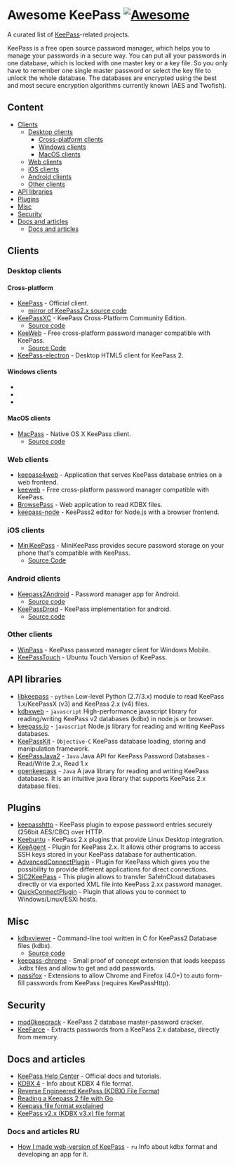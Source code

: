 # Awesome KeePass [![Awesome](https://cdn.rawgit.com/sindresorhus/awesome/d7305f38d29fed78fa85652e3a63e154dd8e8829/media/badge.svg)](https://github.com/sindresorhus/awesome)

A curated list of [KeePass](https://keepass.info/)-related projects.

KeePass is a free open source password manager, which helps you to manage your passwords in a secure way. You can put all your passwords in one database, which is locked with one master key or a key file. So you only have to remember one single master password or select the key file to unlock the whole database. The databases are encrypted using the best and most secure encryption algorithms currently known (AES and Twofish).

## Content

* [Clients](#clients)
    * [Desktop clients](#desktop-clients)
        * [Cross-platform clients](#сross-platform)
        * [Windows clients](#windows-clients)
        * [MacOS clients](#macos-clients)
    * [Web clients](#web-clients)
    * [iOS clients](#ios-clients)
    * [Android clients](#android-clients)
    * [Other clients](#other-clients)
* [API libraries](#api-libraries)
* [Plugins](#plugins)
* [Misc](#misc)
* [Security](#security)
* [Docs and articles](#docs-and-articles)
    * [Docs and articles](#docs-and-articles-ru)

## Clients

### Desktop clients

#### Cross-platform

* [KeePass](https://sourceforge.net/projects/keepass/) - Official client.
    * [mirror of KeePass2.x source code](https://github.com/dlech/KeePass2.x)
* [KeePassXC](https://keepassxc.org/) - KeePass Cross-Platform Community Edition.
    * [Source code](https://github.com/keepassxreboot/keepassxc)
* [KeeWeb](https://keeweb.info/) - Free cross-platform password manager compatible with KeePass.
    * [Source Code](https://github.com/keeweb/keeweb)
* [KeePass-electron](https://github.com/IlyaPomaskin/KeePass-electron) - Desktop HTML5 client for KeePass 2.

#### Windows clients

* []()
* []()
* []()

#### MacOS clients

* [MacPass](https://mstarke.github.io/MacPass/) - Native OS X KeePass client.
    * [Source code](https://github.com/mstarke/MacPass)

### Web clients

* [keepass4web](https://github.com/lixmal/keepass4web/) - Application that serves KeePass database entries on a web frontend.
* [keeweb](https://github.com/keeweb/keeweb) - Free cross-platform password manager compatible with KeePass.
* [BrowsePass](https://bitbucket.org/namn/browsepass/overview) - Web application to read KDBX files.
* [keepass-node](https://github.com/gesellix/keepass-node) - KeePass2 editor for Node.js with a browser frontend.

### iOS clients

* [MiniKeePass](https://itunes.apple.com/us/app/minikeepass-secure-password/id451661808) - MiniKeePass provides secure password storage on your phone that's compatible with KeePass.
    * [Source Code](https://github.com/MiniKeePass/MiniKeePass)

### Android clients

* [Keepass2Android](https://play.google.com/store/apps/details?id=keepass2android.keepass2android) - Password manager app for Android.
    * [Source code](https://github.com/PhilippC/keepass2android)
* [KeePassDroid](https://play.google.com/store/apps/details?id=com.android.keepass) - KeePass implementation for android.
    * [Source code](https://github.com/bpellin/keepassdroid)

### Other clients

* [WinPass](https://github.com/gkardava/WinPass) - KeePass password manager client for Windows Mobile.
* [KeePassTouch](https://github.com/DannyGB/KeePassTouch) - Ubuntu Touch Version of KeePass.

## API libraries

* [libkeepass](https://github.com/libkeepass/libkeepass) - `python` Low-level Python (2.7/3.x) module to read KeePass 1.x/KeePassX (v3) and KeePass 2.x (v4) files. 
* [kdbxweb](https://github.com/keeweb/kdbxweb) - `javascript` High-performance javascript library for reading/writing KeePass v2 databases (kdbx) in node.js or browser.
* [keepass.io](https://github.com/snapserv/keepass.io) - `javascript` Node.js library for reading and writing KeePass databases.
* [KeePassKit](https://github.com/MacPass/KeePassKit) - `Objective-C` KeePass database loading, storing and manipulation framework.
* [KeePassJava2](https://github.com/jorabin/KeePassJava2) - `Java` Java API for KeePass Password Databases - Read/Write 2.x, Read 1.x
* [openkeepass](https://github.com/cternes/openkeepass) - `Java` A java library for reading and writing KeePass databases. It is an intuitive java library that supports KeePass 2.x database files.

## Plugins

* [keepasshttp](https://github.com/pfn/keepasshttp/) - KeePass plugin to expose password entries securely (256bit AES/CBC) over HTTP.
* [Keebuntu](https://github.com/dlech/Keebuntu) - KeePass 2.x plugins that provide Linux Desktop integration.
* [KeeAgent](https://github.com/dlech/KeeAgent) - Plugin for KeePass 2.x. It allows other programs to access SSH keys stored in your KeePass database for authentication.
* [AdvancedConnectPlugin](https://github.com/aalbng/AdvancedConnectPlugin) - Plugin for KeePass which gives you the possibility to provide different applications for direct connections.
* [SIC2KeePass](https://github.com/Alezy80/SIC2KeePass) - This plugin allows to transfer SafeInCloud databases directly or via exported XML file into KeePass 2.xx password manager.
* [QuickConnectPlugin](https://github.com/cristianst85/QuickConnectPlugin) - Plugin that allows you to connect to Windows/Linux/ESXi hosts.

## Misc

* [kdbxviewer](http://max-weller.github.io/kdbx-viewer/) - Command-line tool written in C for KeePass2 Database files (kdbx).
    * [Source code](https://github.com/max-weller/kdbxviewer)
* [keepass-chrome](https://github.com/btd/keepass-chrome) - Small proof of concept extension that loads keepass .kdbx files and allow to get and add passwords.
* [passifox](https://github.com/pfn/passifox) - Extensions to allow Chrome and Firefox (4.0+) to auto form-fill passwords from KeePass (requires KeePassHttp).

## Security

* [mod0keecrack](https://github.com/devio/mod0keecrack) - KeePass 2 database master-password cracker.
* [KeeFarce](https://github.com/denandz/KeeFarce) - Extracts passwords from a KeePass 2.x database, directly from memory.

## Docs and articles

* [KeePass Help Center](https://keepass.info/help/base/index.html) - Official docs and tutorials.
* [KDBX 4](https://keepass.info/help/kb/kdbx_4.html) - Info about KDBX 4 file format.
* [Reverse Engineered KeePass (KDBX) File Format](https://max-weller.github.io/kdbx-viewer/kdbx_format.html)
* [Reading a Keepass 2 file with Go](https://www.sysorchestra.com/2015/06/20/reading-a-keepass-file-from-go/)
* [Keepass file format explained](https://gist.github.com/lgg/e6ccc6e212d18dd2ecd8a8c116fb1e45)
* [KeePass v2.x (KDBX v3.x) file format](https://gist.github.com/msmuenchen/9318327)

### Docs and articles RU

* [How I made web-version of KeePass](https://habrahabr.ru/post/269895/) - `ru` Info about kdbx format and developing an app for it.

